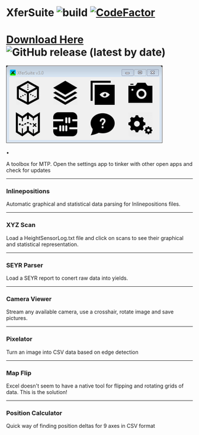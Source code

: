 # XferSuite ![build](https://github.com/bradmartin333/XferSuite/actions/workflows/dotnet.yml/badge.svg) [![CodeFactor](https://www.codefactor.io/repository/github/bradmartin333/xfersuite/badge/master)](https://www.codefactor.io/repository/github/bradmartin333/xfersuite/overview/master)

# **[Download Here](https://bradmartin333.github.io/utility/XferSuite)** ![GitHub release (latest by date)](https://img.shields.io/github/v/release/bradmartin333/xfersuite)

![image](/XferSuite/Main.png)

•

A toolbox for MTP.
Open the settings app to tinker with other open apps and check for updates
___
### Inlinepositions
Automatic graphical and statistical data parsing for Inlinepositions files.
___
### XYZ Scan
Load a HeightSensorLog.txt file and click on scans to see their graphical and statistical representation.
___
### SEYR Parser
Load a SEYR report to conert raw data into yields.
___
### Camera Viewer
Stream any available camera, use a crosshair, rotate image and save pictures.
___
### Pixelator
Turn an image into CSV data based on edge detection
___
### Map Flip
Excel doesn't seem to have a native tool for flipping and rotating grids of data.
This is the solution!
___
### Position Calculator
Quick way of finding position deltas for 9 axes in CSV format
